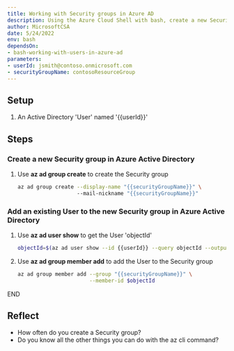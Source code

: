 ```yaml
---
title: Working with Security groups in Azure AD
description: Using the Azure Cloud Shell with bash, create a new Security group in Azure Active Directory and add an existing User to it
author: MicrosoftCSA
date: 5/24/2022
env: bash
dependsOn:
- bash-working-with-users-in-azure-ad
parameters:
- userId: jsmith@contoso.onmicrosoft.com
- securityGroupName: contosoResourceGroup
---
```


## Setup

1. An Active Directory 'User' named '{{userId}}'

## Steps

### Create a new Security group in Azure Active Directory

1. Use **az ad group create** to create the Security group

   ```bash
   az ad group create --display-name "{{securityGroupName}}" \ 
                      --mail-nickname "{{securityGroupName}}"
   ```

### Add an existing User to the new Security group in Azure Active Directory

1. Use **az ad user show** to get the User 'objectId'

   ```bash
   objectId=$(az ad user show --id {{userId}} --query objectId --output tsv)
   ```

2. Use **az ad group member add** to add the User to the Security group

   ```bash
   az ad group member add --group "{{securityGroupName}}" \
                          --member-id $objectId
   ```

END

## Reflect

- How often do you create a Security group?
- Do you know all the other things you can do with the az cli command?
